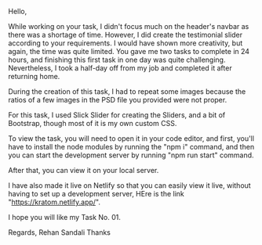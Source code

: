 Hello,

While working on your task, I didn't focus much on the header's navbar as there was a shortage of time. However, I did create the testimonial slider according to your requirements. I would have shown more creativity, but again, the time was quite limited. You gave me two tasks to complete in 24 hours, and finishing this first task in one day was quite challenging. Nevertheless, I took a half-day off from my job and completed it after returning home.

During the creation of this task, I had to repeat some images because the ratios of a few images in the PSD file you provided were not proper.

For this task, I used Slick Slider for creating the Sliders, and a bit of Bootstrap, though most of it is my own custom CSS.

To view the task, you will need to open it in your code editor, and first, you'll have to install the node modules by running the "npm i" command, and then you can start the development server by running "npm run start" command.

After that, you can view it on your local server.

I have also made it live on Netlify so that you can easily view it live, without having to set up a development server, HEre is the link "https://kratom.netlify.app/".

I hope you will like my Task No. 01.

Regards, Rehan Sandali
Thanks